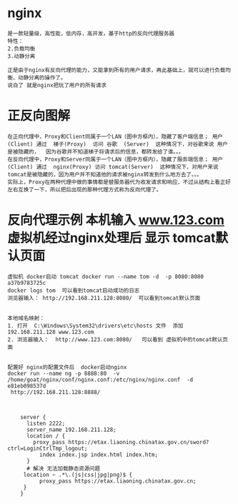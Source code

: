#   nginx
    是一款轻量级，高性能，低内存，高并发，基于http的反向代理服务器
    特性：
    2.负载均衡
    3.动静分离
    
    正是由于nginx有反向代理的能力，又能拿到所有的用户请求，再此基础上，就可以进行负载均衡、动静分离的操作了。
    说白了 就是nginx把玩了用户的所有请求
    
    
#  正反向图解

    在正向代理中，Proxy和Client同属于一个LAN（图中方框内），隐藏了客户端信息； 用户(Client) 通过  梯子(Proxy)  访问 谷歌  (Server)  这种情况下，对谷歌来说 用户是被隐藏的，  因为谷歌并不知道梯子将请求后的信息，都转发给了谁。。。
    在反向代理中，Proxy和Server同属于一个LAN（图中方框内），隐藏了服务端信息； 用户(Client) 通过  nginx(Proxy) 访问 tomcat(Server)  这种情况下，对用户来说 tomcat是被隐藏的，因为用户并不知道他的请求被nginx转发到什么地方去了。。。
    实际上，Proxy在两种代理中做的事情都是替服务器代为收发请求和响应，不过从结构上看正好左右互换了一下，所以把后出现的那种代理方式称为反向代理了。
    
    
    
#  反向代理示例    本机输入 www.123.com  虚拟机经过nginx处理后 显示 tomcat默认页面
    虚拟机 docker启动 tomcat docker run --name tom -d  -p 8080:8080 a37b9783725c
    docker logs tom  可以看到tomcat启动成功的日志
    浏览器输入： http://192.168.211.128:8080/  可以看到tomcat默认页面
    
    
    本地域名映射：
    1. 打开  C:\Windows\System32\drivers\etc\hosts 文件  添加 192.168.211.128 www.123.com
    2. 浏览器输入：  http://www.123.com:8080/   可以看到 虚拟机中的tomcat默认页面
    
    
    配置好 nginx的配置文件后  docker启动nginx 
    docker run --name ng -p 8888:80  -v /home/goat/nginx/conf/nginx.conf:/etc/nginx/nginx.conf  -d e81eb098537d
     http://192.168.211.128:8888/ 
    


        server {
          listen 2222;
          server_name 192.168.211.128;
          location / {
            proxy_pass https://etax.liaoning.chinatax.gov.cn/sword?ctrl=LoginCtrlTmp_logout;
              index index.jsp index.html index.htm;
          }
          # 解决 无法加载静态资源问题
         location ~ .*\.(js|css|jpg|png)$ {
              proxy_pass https://etax.liaoning.chinatax.gov.cn;
         }
        }